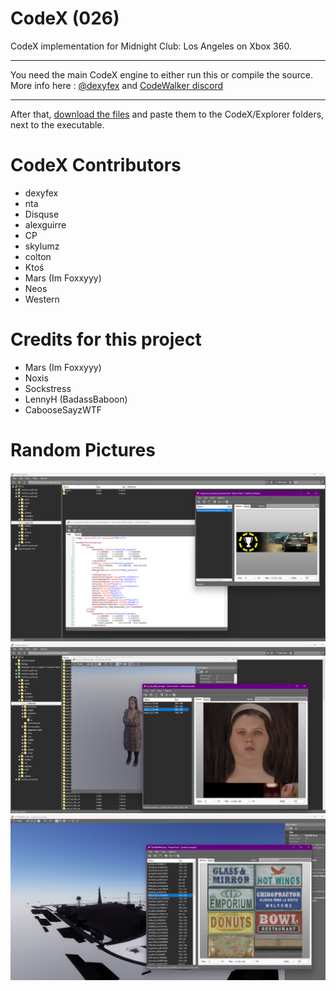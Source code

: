 ﻿# CodeX (026)

CodeX implementation for Midnight Club: Los Angeles on Xbox 360.

--------------------

You need the main CodeX engine to either run this or compile the source.     
More info here : [@dexyfex](https://www.patreon.com/dexyfex) and [CodeWalker discord](https://discord.gg/rgU4SbeR)   

--------------------             

After that, [download the files](https://github.com/Foxxyyy/CodeX.Games.RDR1/releases/latest) and paste them to the CodeX/Explorer folders, next to the executable.  

# CodeX Contributors
* dexyfex     
* nta      
* Disquse       
* alexguirre      
* CP      
* skylumz      
* colton      
* Ktoś      
* Mars (Im Foxxyyy)      
* Neos
* Western

# Credits for this project
* Mars (Im Foxxyyy) 
* Noxis    
* Sockstress                    
* LennyH (BadassBaboon)                                     
* CabooseSayzWTF             

# Random Pictures
![Screenshot](Files/Properties/mcla.png)
![Screenshot](Files/Properties/peds.png)
![Screenshot](Files/Properties/terrain.png)
